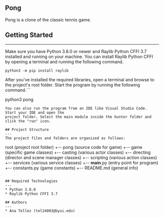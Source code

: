 ## Pong

Pong is a clone of the classic tennis game.

## Getting Started

---

Make sure you have Python 3.8.0 or newer and Raylib Python CFFI 3.7 installed and running on your machine. You can install Raylib Python CFFI by opening a terminal and running the following command.

```
python3 -m pip install raylib
```

After you've installed the required libraries, open a terminal and browse to the project's root folder. Start the program by running the following command.```

python3 pong

```
You can also run the program from an IDE like Visual Studio Code. Start your IDE and open the
project folder. Select the main module inside the hunter folder and click the "run" icon.

## Project Structure
---
The project files and folders are organized as follows:
```

root (project root folder)
+-- pong (source code for game)
+-- game (specific game classes)
+-- casting (various actor classes)
+-- directing (director and scene manager classes)
+-- scripting (various action classes)
+-- services (various service classes)
+-- **main**.py (entry point for program)
+-- constants.py (game constants)
+-- README.md (general info)

```

## Required Technologies
---
* Python 3.8.0
* Raylib Python CFFI 3.7

## Authors
---
* Ana Tellez (tel24003@byui.edu)
```
